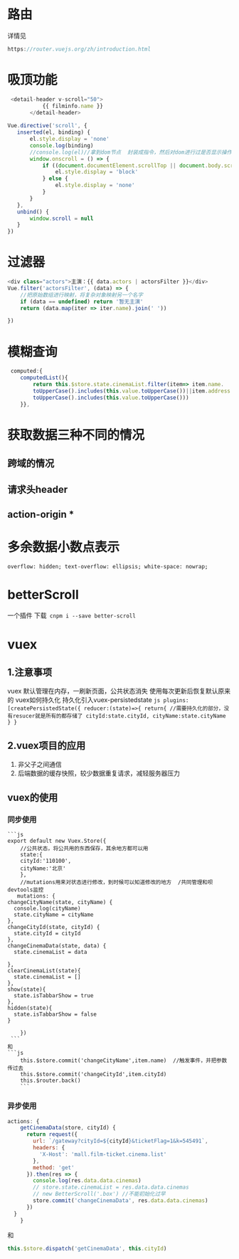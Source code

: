 # 路由
   详情见 
   ```js
   https://router.vuejs.org/zh/introduction.html
   ```
# 吸顶功能
 ```js
  <detail-header v-scroll="50">
            {{ filminfo.name }}
        </detail-header>
        
 Vue.directive('scroll', {
    inserted(el, binding) {
        el.style.display = 'none'
        console.log(binding)
        //console.log(el)//拿到dom节点  封装成指令，然后对dom进行过是否显示操作 ,binding.value就是底部tabber的值
        window.onscroll = () => {
            if ((document.documentElement.scrollTop || document.body.scrollTop) > binding.value) {
                el.style.display = 'block'
            } else {
                el.style.display = 'none'
            }
        }
    },
    unbind() {
        window.scroll = null
    }
})
 ```
# 过滤器
```js
<div class="actors">主演：{{ data.actors | actorsFilter }}</div>
Vue.filter('actorsFilter', (data) => {
    //把原始数组进行映射，将复杂对象映射另一个名字
    if (data == undefined) return '暂无主演'
    return (data.map(iter => iter.name).join(' '))

})

```
# 模糊查询
```js
 computed:{
    computedList(){
        return this.$store.state.cinemaList.filter(item=> item.name.
        toUpperCase().includes(this.value.toUpperCase())||item.address.
        toUpperCase().includes(this.value.toUpperCase()))
    }},
```

# 获取数据三种不同的情况
## 跨域的情况
## 请求头header
## action-origin *

# 多余数据小数点表示
 ` overflow: hidden; text-overflow: ellipsis; white-space: nowrap; `


# betterScroll 
  一个插件 下载` cnpm i --save better-scroll` 

# vuex 
## 1.注意事项
vuex 默认管理在内存，一刷新页面，公共状态消失  使用每次更新后恢复默认原来的  vuex如何持久化 
    持久化引入vuex-persistedstate
    ```js
    plugins: [createPersistedState({
    reducer:(state)=>{
      return{
        //需要持久化的部分，没有resucer就是所有的都存储了
      cityId:state.cityId,
      cityName:state.cityName
      }
      }
      ``` 

## 2.vuex项目的应用
1. 非父子之间通信 
2. 后端数据的缓存快照，较少数据重复请求，减轻服务器压力

## vuex的使用
### 同步使用
    ```js
    export default new Vuex.Store({
        //公共状态，将公共用的东西保存，其余地方都可以用
        state:{   
        cityId:'110100',
        cityName:'北京'
        },
        //mutations用来对状态进行修改，到时候可以知道修改的地方  /共同管理和呗devtools监控
       mutations: {
    changeCityName(state, cityName) {
      console.log(cityName)
      state.cityName = cityName
    },
    changeCityId(state, cityId) {
      state.cityId = cityId
    },
    changeCinemaData(state, data) {
      state.cinemaList = data

    },
    clearCinemaList(state){
      state.cinemaList = []
    },
    show(state){
      state.isTabbarShow = true
    },
    hidden(state){
      state.isTabbarShow = false
    }

        }) 
     ```
    和 
    ```js
        this.$store.commit('changeCityName',item.name)  //触发事件，并把参数传过去
        this.$store.commit('changeCityId',item.cityId)
        this.$router.back()
        ```
### 异步使用
```js
actions: {
    getCinemaData(store, cityId) {
      return request({
        url: `/gateway?cityId=${cityId}&ticketFlag=1&k=545491`,
        headers: {
          'X-Host': 'mall.film-ticket.cinema.list'
        },
        method: 'get'
      }).then(res => {
        console.log(res.data.data.cinemas)
        // store.state.cinemaList = res.data.data.cinemas
        // new BetterScroll('.box') //不能初始化过早
        store.commit('changeCinemaData', res.data.data.cinemas)
      })
  }
    }


```

和 
```js
this.$store.dispatch('getCinemaData', this.cityId)
```


